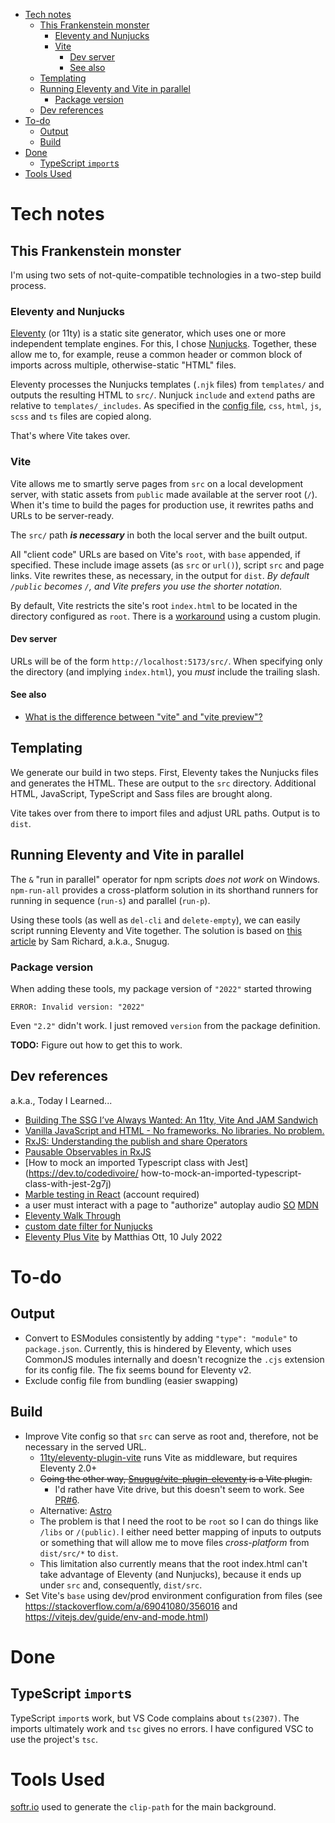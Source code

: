 - [Tech notes](#tech-notes)
  - [This Frankenstein monster](#this-frankenstein-monster)
    - [Eleventy and Nunjucks](#eleventy-and-nunjucks)
    - [Vite](#vite)
      - [Dev server](#dev-server)
      - [See also](#see-also)
  - [Templating](#templating)
  - [Running Eleventy and Vite in parallel](#running-eleventy-and-vite-in-parallel)
    - [Package version](#package-version)
  - [Dev references](#dev-references)
- [To-do](#to-do)
  - [Output](#output)
  - [Build](#build)
- [Done](#done)
  - [TypeScript `import`s](#typescript-imports)
- [Tools Used](#tools-used)

# Tech notes

## This Frankenstein monster
I'm using two sets of not-quite-compatible technologies in a two-step build process.

### Eleventy and Nunjucks
[Eleventy](https://www.11ty.dev/docs/) (or 11ty) is a static site generator,
which uses one or more independent template engines. For this, I chose
[Nunjucks](https://mozilla.github.io/nunjucks/templating.html). Together, these
allow me to, for example, reuse a common header or common block of imports
across multiple, otherwise-static "HTML" files.

Eleventy processes the Nunjucks templates (`.njk` files) from `templates/` and outputs
the resulting HTML to `src/`. Nunjuck `include` and `extend` paths are relative
to `templates/_includes`. As specified in the [config file](./.eleventy.js),
`css`, `html`, `js`, `scss` and `ts` files are copied along.

That's where Vite takes over.

### Vite
Vite allows me to smartly serve pages from `src` on a local development server,
with static assets from `public` made available at the server root (`/`). When
it's time to build the pages for production use, it rewrites paths and
URLs to be server-ready.

The `src/` path ***is necessary*** in both the local server and the built output.

All "client code" URLs are based on Vite's `root`, with `base` appended, if
specified. These include image assets (as `src` or `url()`), script `src` and
page links. Vite rewrites these, as necessary, in the output for `dist`.
*By default `/public` becomes `/`, and Vite prefers you use the shorter notation.*

By default, Vite restricts the site's root `index.html` to be located in the
directory configured as `root`. There is a [workaround](https://github.com/vitejs/vite/issues/3354#issuecomment-842331283)
using a custom plugin.

#### Dev server
URLs will be of the form `http://localhost:5173/src/`. When specifying only
the directory (and implying `index.html`), you *must* include the trailing
slash.
#### See also
  * [What is the difference between "vite" and "vite preview"?](https://stackoverflow.com/q/71703933)

## Templating
We generate our build in two steps. First, Eleventy takes the Nunjucks files and
generates the HTML. These are output to the `src` directory. Additional HTML,
JavaScript, TypeScript and Sass files are brought along.

Vite takes over from there to import files and adjust URL paths. Output is to
`dist`.

## Running Eleventy and Vite in parallel
The `&` "run in parallel" operator for npm scripts _does not work_ on Windows.
`npm-run-all` provides a cross-platform solution in its shorthand runners
for running in sequence (`run-s`) and parallel (`run-p`).

Using these tools (as well as `del-cli` and `delete-empty`), we can easily
script running Eleventy and Vite together. The solution is based on
[this article](https://snugug.com/musings/eleventy-plus-vite/) by Sam Richard,
a.k.a., Snugug.

### Package version
When adding these tools, my package version of `"2022"` started throwing
```
ERROR: Invalid version: "2022"
```
Even `"2.2"` didn't work. I just removed `version` from the package definition.

**TODO:** Figure out how to get this to work.

## Dev references
a.k.a., Today I Learned...
 * [Building The SSG I’ve Always Wanted: An 11ty, Vite And JAM Sandwich](https://www.smashingmagazine.com/2021/10/building-ssg-11ty-vite-jam-sandwich/)
 * [Vanilla JavaScript and HTML - No frameworks. No libraries. No problem.](https://johnpapa.net/render-html-2/)
 * [RxJS: Understanding the publish and share Operators](https://ncjamieson.com/understanding-publish-and-share/)
 * [Pausable Observables in RxJS](https://kddsky.medium.com/pauseable-observables-in-rxjs-58ce2b8c7dfd)
 * [How to mock an imported Typescript class with Jest](https://dev.to/codedivoire/   how-to-mock-an-imported-typescript-class-with-jest-2g7j)
 * [Marble testing in React](https://medium.com/swlh/marble-testing-in-react-ba0639441afa) (account required)
 * a user must interact with a page to "authorize" autoplay audio [SO](https://stackoverflow.com/a/57632961/356016) [MDN](https://developer.mozilla.org/en-US/docs/Web/Media/Autoplay_guide)
 * [Eleventy Walk Through](https://rphunt.github.io/eleventy-walkthrough/)
 * [custom date filter for Nunjucks](https://eszter.space/11ty-njk-filters/)
 * [Eleventy Plus Vite](https://matthiasott.com/notes/eleventy-plus-vite) by Matthias Ott, 10 July 2022

# To-do

## Output
* Convert to ESModules consistently by adding `"type": "module"` to `package.json`. Currently, this is hindered by Eleventy, which uses CommonJS modules internally and doesn't recognize the `.cjs` extension for its config file. The fix seems bound for Eleventy v2.
* Exclude config file from bundling (easier swapping)

## Build
* Improve Vite config so that `src` can serve as root and, therefore, not
    be necessary in the served URL.
    * [11ty/eleventy-plugin-vite](https://www.11ty.dev/docs/server-vite/) runs Vite as middleware, but requires Eleventy 2.0+
    * ~~Going the other way, [Snugug/vite-plugin-eleventy](https://github.com/Snugug/vite-plugin-eleventy) is a Vite plugin.~~
      * I'd rather have Vite drive, but this doesn't seem to work. See [PR#6](https://github.com/nshew13/givers-and-gamers/pull/6).
    * Alternative: [Astro](https://astro.build/)
    * The problem is that I need the root to be `root` so I can do things
      like `/libs` or `/(public)`. I either need better mapping of inputs to
      outputs or something that will allow me to move files _cross-platform_
      from `dist/src/*` to `dist`.
    * This limitation also currently means that the root index.html can't
      take advantage of Eleventy (and Nunjucks), because it ends up under `src` and,
      consequently, `dist/src`.
* Set Vite's `base` using dev/prod environment configuration from files
    (see https://stackoverflow.com/a/69041080/356016 and https://vitejs.dev/guide/env-and-mode.html)

# Done
## TypeScript `import`s
TypeScript `import`s work, but VS Code complains about `ts(2307)`. The imports
ultimately work and `tsc` gives no errors. I have configured VSC to use the project's `tsc`.

# Tools Used

[softr.io](https://www.softr.io/tools/svg-wave-generator) used to generate the `clip-path` for the main background.
